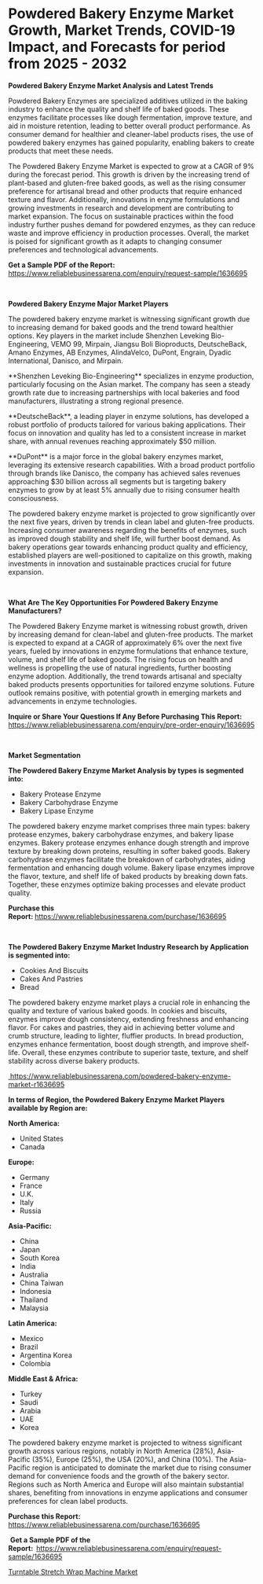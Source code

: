 <p><h1>Powdered Bakery Enzyme Market Growth, Market Trends, COVID-19 Impact, and Forecasts for period from 2025 - 2032</h1></p><p><strong>Powdered Bakery Enzyme Market Analysis and Latest Trends</strong></p>
<p><p>Powdered Bakery Enzymes are specialized additives utilized in the baking industry to enhance the quality and shelf life of baked goods. These enzymes facilitate processes like dough fermentation, improve texture, and aid in moisture retention, leading to better overall product performance. As consumer demand for healthier and cleaner-label products rises, the use of powdered bakery enzymes has gained popularity, enabling bakers to create products that meet these needs.</p><p>The Powdered Bakery Enzyme Market is expected to grow at a CAGR of 9% during the forecast period. This growth is driven by the increasing trend of plant-based and gluten-free baked goods, as well as the rising consumer preference for artisanal bread and other products that require enhanced texture and flavor. Additionally, innovations in enzyme formulations and growing investments in research and development are contributing to market expansion. The focus on sustainable practices within the food industry further pushes demand for powdered enzymes, as they can reduce waste and improve efficiency in production processes. Overall, the market is poised for significant growth as it adapts to changing consumer preferences and technological advancements.</p></p>
<p><strong>Get a Sample PDF of the Report:&nbsp;</strong> <a href="https://www.reliablebusinessarena.com/enquiry/request-sample/1636695?utm_campaign=2004&utm_medium=2&utm_source=Github&utm_content=ia&utm_term=23032025&utm_id=powdered-bakery-enzyme">https://www.reliablebusinessarena.com/enquiry/request-sample/1636695</a></p>
<p>&nbsp;</p>
<p><strong>Powdered Bakery Enzyme Major Market Players</strong></p>
<p><p>The powdered bakery enzyme market is witnessing significant growth due to increasing demand for baked goods and the trend toward healthier options. Key players in the market include Shenzhen Leveking Bio-Engineering, VEMO 99, Mirpain, Jiangsu Boli Bioproducts, DeutscheBack, Amano Enzymes, AB Enzymes, AlindaVelco, DuPont, Engrain, Dyadic International, Danisco, and Mirpain.</p><p>**Shenzhen Leveking Bio-Engineering** specializes in enzyme production, particularly focusing on the Asian market. The company has seen a steady growth rate due to increasing partnerships with local bakeries and food manufacturers, illustrating a strong regional presence.</p><p>**DeutscheBack**, a leading player in enzyme solutions, has developed a robust portfolio of products tailored for various baking applications. Their focus on innovation and quality has led to a consistent increase in market share, with annual revenues reaching approximately $50 million.</p><p>**DuPont** is a major force in the global bakery enzymes market, leveraging its extensive research capabilities. With a broad product portfolio through brands like Danisco, the company has achieved sales revenues approaching $30 billion across all segments but is targeting bakery enzymes to grow by at least 5% annually due to rising consumer health consciousness.</p><p>The powdered bakery enzyme market is projected to grow significantly over the next five years, driven by trends in clean label and gluten-free products. Increasing consumer awareness regarding the benefits of enzymes, such as improved dough stability and shelf life, will further boost demand. As bakery operations gear towards enhancing product quality and efficiency, established players are well-positioned to capitalize on this growth, making investments in innovation and sustainable practices crucial for future expansion.</p></p>
<p>&nbsp;</p>
<p><strong>What Are The Key Opportunities For Powdered Bakery Enzyme Manufacturers?</strong></p>
<p><p>The Powdered Bakery Enzyme market is witnessing robust growth, driven by increasing demand for clean-label and gluten-free products. The market is expected to expand at a CAGR of approximately 6% over the next five years, fueled by innovations in enzyme formulations that enhance texture, volume, and shelf life of baked goods. The rising focus on health and wellness is propelling the use of natural ingredients, further boosting enzyme adoption. Additionally, the trend towards artisanal and specialty baked products presents opportunities for tailored enzyme solutions. Future outlook remains positive, with potential growth in emerging markets and advancements in enzyme technologies.</p></p>
<p><strong>Inquire or Share Your Questions If Any Before Purchasing This Report:</strong> <a href="https://www.reliablebusinessarena.com/enquiry/pre-order-enquiry/1636695?utm_campaign=2004&utm_medium=2&utm_source=Github&utm_content=ia&utm_term=23032025&utm_id=powdered-bakery-enzyme">https://www.reliablebusinessarena.com/enquiry/pre-order-enquiry/1636695</a></p>
<p>&nbsp;</p>
<p><strong>Market Segmentation</strong></p>
<p><strong>The Powdered Bakery Enzyme Market Analysis by types is segmented into:</strong></p>
<p><ul><li>Bakery Protease Enzyme</li><li>Bakery Carbohydrase Enzyme</li><li>Bakery Lipase Enzyme</li></ul></p>
<p><p>The powdered bakery enzyme market comprises three main types: bakery protease enzymes, bakery carbohydrase enzymes, and bakery lipase enzymes. Bakery protease enzymes enhance dough strength and improve texture by breaking down proteins, resulting in softer baked goods. Bakery carbohydrase enzymes facilitate the breakdown of carbohydrates, aiding fermentation and enhancing dough volume. Bakery lipase enzymes improve the flavor, texture, and shelf life of baked products by breaking down fats. Together, these enzymes optimize baking processes and elevate product quality.</p></p>
<p><strong>Purchase this Report:&nbsp;</strong><a href="https://www.reliablebusinessarena.com/purchase/1636695?utm_campaign=2004&utm_medium=2&utm_source=Github&utm_content=ia&utm_term=23032025&utm_id=powdered-bakery-enzyme">https://www.reliablebusinessarena.com/purchase/1636695</a></p>
<p>&nbsp;</p>
<p><strong>The Powdered Bakery Enzyme Market Industry Research by Application is segmented into:</strong></p>
<p><ul><li>Cookies And Biscuits</li><li>Cakes And Pastries</li><li>Bread</li></ul></p>
<p><p>The powdered bakery enzyme market plays a crucial role in enhancing the quality and texture of various baked goods. In cookies and biscuits, enzymes improve dough consistency, extending freshness and enhancing flavor. For cakes and pastries, they aid in achieving better volume and crumb structure, leading to lighter, fluffier products. In bread production, enzymes enhance fermentation, boost dough strength, and improve shelf-life. Overall, these enzymes contribute to superior taste, texture, and shelf stability across diverse bakery products.</p></p>
<p><a href="https://www.reliablebusinessarena.com/powdered-bakery-enzyme-market-r1636695?utm_campaign=2004&utm_medium=2&utm_source=Github&utm_content=ia&utm_term=23032025&utm_id=powdered-bakery-enzyme">&nbsp;https://www.reliablebusinessarena.com/powdered-bakery-enzyme-market-r1636695</a></p>
<p><strong>In terms of Region, the Powdered Bakery Enzyme Market Players available by Region are:</strong></p>
<p>
    <p> <strong> North America: </strong>
        <ul>
            <li>United States</li>
            <li>Canada</li>
        </ul>
        </p> 
    <p> <strong> Europe: </strong>
        <ul>
            <li>Germany</li>
            <li>France</li>
            <li>U.K.</li>
            <li>Italy</li>
            <li>Russia</li>
        </ul>
        </p> 
    <p> <strong> Asia-Pacific: </strong>
        <ul>
            <li>China</li>
            <li>Japan</li>
            <li>South Korea</li>
            <li>India</li>
            <li>Australia</li>
            <li>China Taiwan</li>
            <li>Indonesia</li>
            <li>Thailand</li>
            <li>Malaysia</li>
        </ul>
        </p> 
    <p> <strong> Latin America: </strong>
        <ul>
            <li>Mexico</li>
            <li>Brazil</li>
            <li>Argentina Korea</li>
            <li>Colombia</li>
        </ul>
        </p> 
    <p> <strong> Middle East & Africa: </strong>
        <ul>
            <li>Turkey</li>
            <li>Saudi</li>
            <li>Arabia</li>
            <li>UAE</li>
            <li>Korea</li>
        </ul>
    </p>
    </p>
<p><p>The powdered bakery enzyme market is projected to witness significant growth across various regions, notably in North America (28%), Asia-Pacific (35%), Europe (25%), the USA (20%), and China (10%). The Asia-Pacific region is anticipated to dominate the market due to rising consumer demand for convenience foods and the growth of the bakery sector. Regions such as North America and Europe will also maintain substantial shares, benefiting from innovations in enzyme applications and consumer preferences for clean label products.</p></p>
<p><strong>Purchase this Report: </strong><a href="https://www.reliablebusinessarena.com/purchase/1636695?utm_campaign=2004&utm_medium=2&utm_source=Github&utm_content=ia&utm_term=23032025&utm_id=powdered-bakery-enzyme">https://www.reliablebusinessarena.com/purchase/1636695</a></p>
<p>&nbsp;<strong>Get a Sample PDF of the Report:&nbsp;&nbsp;</strong><a href="https://www.reliablebusinessarena.com/enquiry/request-sample/1636695?utm_campaign=2004&utm_medium=2&utm_source=Github&utm_content=ia&utm_term=23032025&utm_id=powdered-bakery-enzyme">https://www.reliablebusinessarena.com/enquiry/request-sample/1636695</a></p>
<p><strong></strong></p>
<p><p><a href="https://github.com/globismark/Market-Research-Report-List-6/blob/main/turntable-stretch-wrap-machine-market.md?utm_campaign=2004&utm_medium=2&utm_source=Github&utm_content=ia&utm_term=23032025&utm_id=powdered-bakery-enzyme">Turntable Stretch Wrap Machine Market</a></p></p>